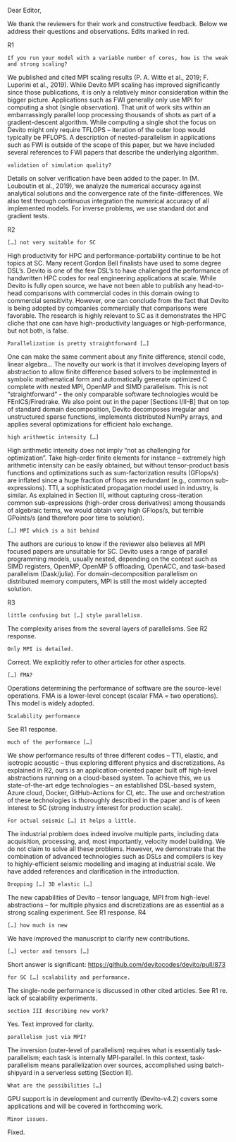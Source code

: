 Dear Editor,

We thank the reviewers for their work and constructive feedback. Below we address their questions and observations. Edits marked in red.

R1

    If you run your model with a variable number of cores, how is the weak and strong scaling?

We published and cited MPI scaling results (P. A. Witte et al., 2019; F. Luporini et al., 2019). While Devito MPI scaling has improved significantly since those publications, it is only a relatively minor consideration within the bigger picture. Applications such as FWI generally only use MPI for computing a shot (single observation). That unit of work sits within an embarrassingly parallel loop processing thousands of shots as part of a gradient-descent algorithm. While computing a single shot the focus on Devito might only require TFLOPS – iteration of the outer loop would typically be PFLOPS. A description of nested-parallelism in applications such as FWI is outside of the scope of this paper, but we have included several references to FWI papers that describe the underlying algorithm.

    validation of simulation quality?

Details on solver verification have been added to the paper. In (M. Louboutin et al., 2019), we analyze the numerical accuracy against analytical solutions and the convergence rate of the finite-differences. We also test through continuous integration the numerical accuracy of all implemented models. For inverse problems, we use standard dot and gradient tests.

R2

    […] not very suitable for SC

 High productivity for HPC and performance-portability continue to be hot topics at SC. Many recent Gordon Bell finalists have used to some degree DSL’s. Devito is one of the few DSL’s to have challenged the performance of handwritten HPC codes for real engineering applications at scale. While Devito is fully open source, we have not been able to publish any head-to-head comparisons with commercial codes in this domain owing to commercial sensitivity. However, one can conclude from the fact that Devito is being adopted by companies commercially that comparisons were favorable. The research is highly relevant to SC as it demonstrates the HPC cliche that one can have high-productivity languages or high-performance, but not both, is false.

    Parallelization is pretty straightforward […]

One can make the same comment about any finite difference, stencil code, linear algebra… The novelty our work is that it involves developing layers of abstraction to allow finite difference based solvers to be implemented in symbolic mathematical form and automatically generate optimized C complete with nested MPI, OpenMP and SIMD parallelism. This is not “straightforward” - the only comparable software technologies would be FEnICS/Firedrake. We also point out in the paper [Sections I/II-B] that on top of standard domain decomposition, Devito decomposes irregular and unstructured sparse functions, implements distributed NumPy arrays, and applies several optimizations for efficient halo exchange.

    high arithmetic intensity […]

High arithmetic intensity does not imply “not as challenging for optimization”. Take high-order finite elements for instance – extremely high arithmetic intensity can be easily obtained, but without tensor-product basis functions and optimizations such as sum-factorization results (GFlops/s) are inflated since a huge fraction of flops are redundant (e.g., common sub-expressions). TTI, a sophisticated propagation model used in industry, is similar. As explained in Section III, without capturing cross-iteration common sub-expressions (high-order cross derivatives) among thousands of algebraic terms, we would obtain very high GFlops/s, but terrible GPoints/s (and therefore poor time to solution).

    […] MPI which is a bit behind

The authors are curious to know if the reviewer also believes all MPI focused papers are unsuitable for SC. Devito uses a range of parallel programming models, usually nested, depending on the context such as SIMD registers, OpenMP, OpenMP 5 offloading, OpenACC, and task-based parallelism (Dask/julia). For domain-decomposition parallelism on distributed memory computers, MPI is still the most widely accepted solution.

R3

    little confusing but […] style parallelism.

The complexity arises from the several layers of parallelisms. See R2 response.

    Only MPI is detailed.

Correct. We explicitly refer to other articles for other aspects.

    […] FMA?

Operations determining the performance of software are the source-level operations. FMA is a lower-level concept (scalar FMA = two operations). This model is widely adopted.

    Scalability performance

See R1 response.

    much of the performance […]

We show performance results of three different codes – TTI, elastic, and isotropic acoustic – thus exploring different physics and discretizations. As explained in R2, ours is an application-oriented paper built off high-level abstractions running on a cloud-based system. To achieve this, we us state-of-the-art edge technologies – an established DSL-based system, Azure cloud, Docker, GitHub-Actions for CI, etc. The use and orchestration of these technologies is thoroughly described in the paper and is of keen interest to SC (strong industry interest for production scale).

    For actual seismic […] it helps a little.

The industrial problem does indeed involve multiple parts, including data acquisition, processing, and, most importantly, velocity model building. We do not claim to solve all these problems. However, we demonstrate that the combination of advanced technologies such as DSLs and compilers is key to highly-efficient seismic modelling and imaging at industrial scale. We have added references and clarification in the introduction.

    Dropping […] 3D elastic […]

The new capabilities of Devito – tensor language, MPI from high-level abstractions – for multiple physics and discretizations are as essential as a strong scaling experiment. See R1 response.
R4

    […] how much is new

We have improved the manuscript to clarify new contributions.

    […] vector and tensors […]

Short answer is significant: https://github.com/devitocodes/devito/pull/873

    for SC […] scalability and performance.

The single-node performance is discussed in other cited articles. See R1 re. lack of scalability experiments.

    section III describing new work?

Yes. Text improved for clarity.

    parallelism just via MPI?

The inversion (outer-level of parallelism) requires what is essentially task-parallelism; each task is internally MPI-parallel. In this context, task-parallelism means parallelization over sources, accomplished using batch-shipyard in a serverless setting [Section II].

    What are the possibilities […]

GPU support is in development and currently (Devito-v4.2) covers some applications and will be covered in forthcoming work.

    Minor issues.

Fixed.
